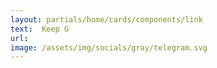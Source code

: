 ```yaml
---
layout: partials/home/cards/components/link
text:  Keep G
url: 
image: /assets/img/socials/gray/telegram.svg
---
```

